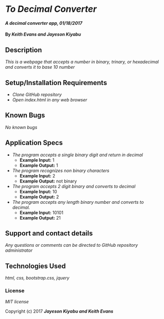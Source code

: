 # _To Decimal Converter_

#### _A decimal converter app, 01/18/2017_

#### By _**Keith Evans and Jayeson Kiyabu**_

## Description

_This is a webpage that accepts a number in binary, trinary, or hexadecimal and converts it to base 10 number_

## Setup/Installation Requirements

* _Clone GitHub repository_
* _Open index.html in any web browser_


## Known Bugs

_No known bugs_

## Application Specs
* _The program accepts a single binary digit and return in decimal_
  * **Example Input:** 1
  * **Example Output:** 1
* _The program recognizes non binary characters_
  * **Example Input:** 2
  * **Example Output:** not binary
* _The program accepts 2 digit binary and converts to decimal_
  * **Example Input:** 10
  * **Example Output:** 2
* _The program accepts any length binary number and converts to decimal._
  * **Example Input:** 10101
  * **Example Output:** 21


## Support and contact details

_Any questions or comments can be directed to GitHub repository administrator_

## Technologies Used

_html, css, bootstrap.css, jquery_

### License

*MIT license*

Copyright (c) 2017 **_Jayeson Kiyabu and Keith Evans_**
